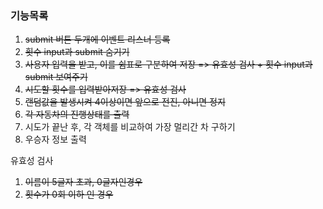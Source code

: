 ### 기능목록

1. ~~submit 버튼 두개에 이벤트 리스너 등록~~
2. ~~횟수 input과 submit 숨기기~~
3. ~~사용자 입력을 받고, 이를 쉼표로 구분하여 저장 => 유효성 검사 + 횟수 input과 submit 보여주기~~
4. ~~시도할 횟수를 입력받아저장 => 유효성 검사~~
5. ~~랜덤값을 발생시켜 4이상이면 앞으로 전진, 아니면 정지~~
6. ~~각 자동차의 진행상태를 출력~~
7. 시도가 끝난 후, 각 객체를 비교하여 가장 멀리간 차 구하기
8. 우승자 정보 출력

유효성 검사

1. ~~이름이 5글자 초과, 0글자인경우~~
2. ~~횟수가 0회 이하 인 경우~~

